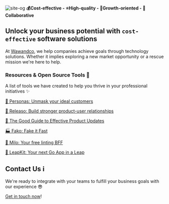 ![site-og](https://github.com/wawandco/.github/assets/22061763/ad6dcd9e-df40-4aa5-8898-34aeb190ff43)
**💰Cost-effective - ⭐️High-quality - 🚀Growth-oriented - 🤝Collaborative**

## Unlock your business potential with `cost-effective` software solutions
At [Wawandco](https://wawand.co), we help companies achieve goals through technology solutions. Whether it implies exploring a new market opportunity or a rescue mission we're here to help.

### Resources & Open Source Tools 🧰
A list of tools we have created to help you thrive in your professional initiatives ✨

[🧍 Personas: Unmask your ideal customers](https://personas.wawand.co/)

[🚢 Releaso: Build stronger product-user relationships](https://releaso.com/)

[📘 The Good Guide to Effective Product Updates](https://releaso.com/blog)

[🏭 Fako: Fake it Fast](https://github.com/wawandco/fako)

[🐶 Milo: Your free linting BFF](https://github.com/wawandco/milo)

[🎒 LeapKit: Your next Go App in a Leap](https://leapkit.dev/)

## Contact Us ℹ️
We're ready to integrate with your teams to fulfill your business goals with our experience 😎

[Get in touch now](https://wawand.co/contact/)!

